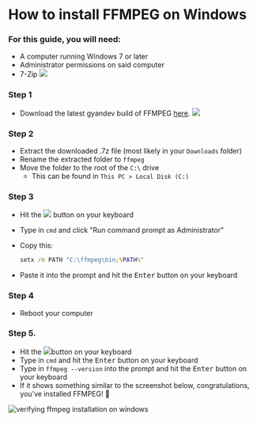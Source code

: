 # How to install FFMPEG on Windows

### For this guide, you will need:

- A computer running Windows 7 or later
- Administrator permissions on said computer
- 7-Zip [![](https://shields.io/badge/Download-7zip-fff?&logo=windows-95&style=flat-square&logoColor=fff)]((https://www.7-zip.org/))

### Step 1

- Download the latest gyandev build of FFMPEG [here](https://www.gyan.dev/ffmpeg/builds/ffmpeg-git-full.7z). [![](https://shields.io/badge/Download_gyan.dev's-FFMPEG-007808?&logo=ffmpeg&style=flat-square&logoColor=007808)](https://www.gyan.dev/ffmpeg/builds/ffmpeg-git-full.7z)

### Step 2

- Extract the downloaded .7z file (most likely in your `Downloads` folder)
- Rename the extracted folder to `ffmpeg`
- Move the folder to the root of the `C:\` drive
  - This can be found in `This PC > Local Disk (C:)`

### Step 3

- Hit the ![](https://shields.io/badge/-fff?&logo=windows&logoColor=111) button on your keyboard

- Type in `cmd` and click "Run command prompt as Administrator"

- Copy this:

  ````bat
  setx /m PATH "C:\ffmpeg\bin;%PATH%"
  ````

- Paste it into the prompt and hit the <kbd>Enter</kbd> button on your keyboard

### Step 4

- Reboot your computer

### Step 5.

- Hit the ![](https://shields.io/badge/-fff?&logo=windows&logoColor=111)button on your keyboard
- Type in `cmd` and hit the <kbd>Enter</kbd> button on your keyboard
- Type in `ffmpeg --version` into the prompt and hit the <kbd>Enter</kbd> button on your keyboard
- If it shows something similar to the screenshot below, congratulations, you've installed FFMPEG! :tada: 

![verifying ffmpeg installation on windows](https://media.geeksforgeeks.org/wp-content/uploads/20210912212115/Screenshotfrom20210912212044.png)
